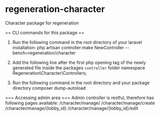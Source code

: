 # regeneration-character
Character package for regeneration

== CLI commands for this package ==
1) Run the following command in the root directory of your laravel installation:
php artisan controller:make NewController --bench=regeneration/character

2) Add the following line after the first php opening tag of the newly generated file inside the packages `controller` folder
namespace Regeneration\Character\Controllers;

3) Run the following command in the root directory and your package directory
composer dump-autoload

=== Accessing admin area ===
Admin controller is restful, therefore has following pages available:
/character/manage/ 
/character/manage/create
/character/manage/{lobby_id}
/character/manage/{lobby_id}/edit